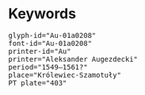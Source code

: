 # Keywords
<pre>
glyph-id="Au-01a0208"
font-id="Au-01a0208"
printer-id="Au"
printer="Aleksander Augezdecki"
period="1549–1561?"
place="Królewiec-Szamotuły"
PT plate="403"
</pre>
